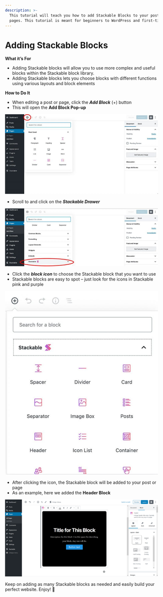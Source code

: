 ```yaml
---
description: >-
  This tutorial will teach you how to add Stackable Blocks to your posts or
  pages. This tutorial is meant for beginners to WordPress and first-time users.
---
```


# Adding Stackable Blocks

**What it’s For**

* Adding Stackable blocks will allow you to use more complex and useful blocks within the Stackable block library.
* Adding Stackable blocks lets you choose blocks with different functions using various layouts and block elements



**How to Do It**

* When editing a post or page, click the _**Add Block**_ \(+\) button
* This will open the **Add Block Pop-up**

![](../../.gitbook/assets/stackable-install-tutorial-6-add-block-02-768x398.jpg)

*  Scroll to and click on the _**Stackable Drawer**_

![](../../.gitbook/assets/stackable-install-tutorial-7-stackable-drawer-02-768x291.jpg)

* Click the _**block icon**_ to choose the Stackable block that you want to use
* Stackable blocks are easy to spot – just look for the icons in Stackable pink and purple

![](../../.gitbook/assets/stackable-install-tutorial-8-choose-stackable-block-02-768x920.jpg)

* After clicking the icon, the Stackable block will be added to your post or page
* As an example, here we added the **Header Block**

![](../../.gitbook/assets/firefox_cws1xdddgt.png)



Keep on adding as many Stackable blocks as needed and easily build your perfect website. Enjoy! 🤟

